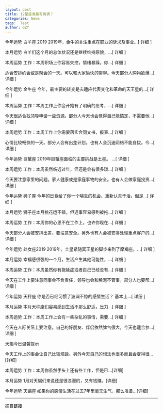 ```yaml
---
layout: post
title: 12星座谁最有情调？
categories: News
tags:  Test
author: GZY
---
```


今年运势 白羊座 2019 2019年，金牛的关注重点在职业的诉求及事业...[ 详细 ]

本月运势 白羊们这个月的总体状况还是继续维持原貌，...[ 详细 ]

本周运势 工作：本周职场上你容易失控，情绪暴躁。你...[ 详细 ]

适合安排约会或是聚会的一天。可以和大家愉快的聊聊。今天部分人购物欲爆...[ 详细 ]

今年运势 金牛座 今年，最主要的转变是去适应代表变化和革命的天王星的...[ 详细 ]

本周运势 工作：本周工作上你会开始有了明确的思考，...[ 详细 ]

今天很适合找领导申请一些资源。部分人今天也会觉得自己能搞定，不需要他...[ 详细 ]

本周运势 工作：本周工作上你需要落实合同文书，报表...[ 详细 ]

心情比较畅快的一天。部分人会有出差计划，也有人会沉迷网络不能自拔。今...[ 详细 ]

今年运势 巨蟹座 2019年巨蟹座面临的主要挑战是土星。 ...[ 详细 ]

本周运势 工作：本周虽然临近过年，但还是会有很多琐...[ 详细 ]

今天要注意家里的问题。家人健康或是家庭事物的安全。也有人会做家庭投资...[ 详细 ]

今年运势 狮子座 今年的日食给了你一个喘息的机会，重新认真干活，但是...[ 详细 ]

本月运势 狮子座本月桃花运不错，但遇事容易感到被拖...[ 详细 ]

本周运势 工作：本周你的心思不在工作上，也许你现在...[ 详细 ]

今天部分人会被安排出差，要注意安全。另外也有人会被安排处理重点客户的...[ 详细 ]

今年运势 处女座2019 2019年，土星紧随冥王星的脚步来到了摩羯座，...[ 详细 ]

本月运势 幸福感很强的一个月，生活产生其他可能性，...[ 详细 ]

本周运势 工作：本周虽然你有拖延症或者自己已经没有...[ 详细 ]

今天在工作上要注意同事会不负责任，领导也会和稀泥不管事。部分人也要帮...[ 详细 ]

今年运势 天秤座 你是否已经习惯了波澜不惊的感情生活？ 基本上...[ 详细 ]

本月运势 本月天秤座们容易感到生活不那么舒适，压力...[ 详细 ]

本周运势 工作：本周工作上会有一些杂乱的事情，需要...[ 详细 ]

今天在人际关系上要注意，自己的好朋友、伴侣依然脾气很大。今天也适合参...[ 详细 ]

天蝎今日温馨提示

今天工作上的事会让自己比较烦躁。另外今天自己的想法也很多而且会变得很...[详细]

本周运势 工作：本周你虽然手头上还有些工作，但是已...[详细]

本月运势 1月对天蝎们来说还是很浪漫的，又有钱赚。[详细]

今年运势 天蝎座 如果你的感情生活在过去7年里毫无生气，那么准备...[详细]

*****

摘自[链接](http://astro.fashion.qq.com/a/20190104/000717.htm#p=1)